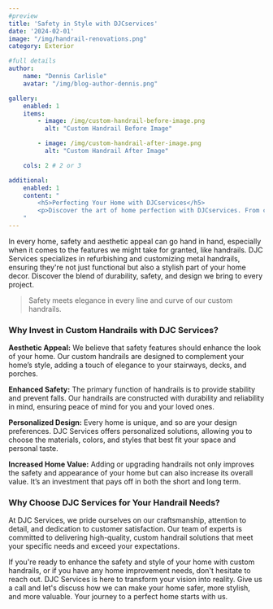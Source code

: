```yaml
---
#preview
title: 'Safety in Style with DJCservices'
date: '2024-02-01'
image: "/img/handrail-renovations.png"
category: Exterior

#full details
author:
    name: "Dennis Carlisle"
    avatar: "/img/blog-author-dennis.png"

gallery:
    enabled: 1
    items:
        - image: /img/custom-handrail-before-image.png
          alt: "Custom Handrail Before Image"

        - image: /img/custom-handrail-after-image.png
          alt: "Custom Handrail After Image"

    cols: 2 # 2 or 3

additional:
    enabled: 1
    content: "
        <h5>Perfecting Your Home with DJCservices</h5>
        <p>Discover the art of home perfection with DJCservices. From custom shutters to a fully remodeled porch, we focus on the details that transform your house into a dream home. Learn why our commitment to quality and personalized solutions makes us the ideal choice for your next home improvement project. Ready for a transformation? DJCservices is just a call away.</p>
    "
---
```


In every home, safety and aesthetic appeal can go hand in hand, especially when it comes to the features we might take for granted, like handrails. DJC Services specializes in refurbishing and customizing metal handrails, ensuring they're not just functional but also a stylish part of your home decor. Discover the blend of durability, safety, and design we bring to every project.

> Safety meets elegance in every line and curve of our custom handrails.

### Why Invest in Custom Handrails with DJC Services?

**Aesthetic Appeal:** We believe that safety features should enhance the look of your home. Our custom handrails are designed to complement your home’s style, adding a touch of elegance to your stairways, decks, and porches.

**Enhanced Safety:** The primary function of handrails is to provide stability and prevent falls. Our handrails are constructed with durability and reliability in mind, ensuring peace of mind for you and your loved ones.

**Personalized Design:** Every home is unique, and so are your design preferences. DJC Services offers personalized solutions, allowing you to choose the materials, colors, and styles that best fit your space and personal taste.

**Increased Home Value:** Adding or upgrading handrails not only improves the safety and appearance of your home but can also increase its overall value. It’s an investment that pays off in both the short and long term.

### Why Choose DJC Services for Your Handrail Needs?

At DJC Services, we pride ourselves on our craftsmanship, attention to detail, and dedication to customer satisfaction. Our team of experts is committed to delivering high-quality, custom handrail solutions that meet your specific needs and exceed your expectations.

If you're ready to enhance the safety and style of your home with custom handrails, or if you have any home improvement needs, don't hesitate to reach out. DJC Services is here to transform your vision into reality. Give us a call and let's discuss how we can make your home safer, more stylish, and more valuable. Your journey to a perfect home starts with us.